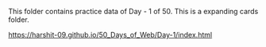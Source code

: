 This folder contains practice data of Day - 1 of 50.
This is a expanding cards folder.

https://harshit-09.github.io/50_Days_of_Web/Day-1/index.html
